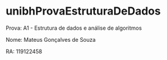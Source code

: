 # unibhProvaEstruturaDeDados

Prova: A1 - Estrutura de dados e análise de algoritmos

Nome: Mateus Gonçalves de Souza

RA: 119122458
